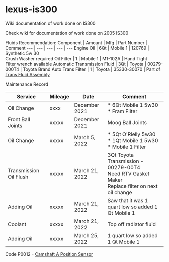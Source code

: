 # lexus-is300
Wiki documentation of work done on IS300


Check wiki for documentation of work done on 2005 IS300

Fluids Recommendation:
Component | Amount | Mfg | Part Number | Comment
--- | --- | --- | --- | ---
Engine Oil | 6Qt | Mobile 1 | 120769 | Synthetic 5w 30 <br> Crush Washer required
Oil Filter | 1 | Mobile 1 | M1-102A | Hand Tight <br> Filter wrench available
Automatic Transmission Fluid | 3Qt | Toyota | 00279-000T4 | Toyota Brand
Auto Trans Filter | 1 | Toyota | 35330-30070 | Part of [Trans Fluid Assembly](https://www.lexuspartsnow.com/parts-list/2005-lexus-is300/power_train_chassis/valve_body_oil_strainer_atm.html?pnc=35339)

Maintenance Record

Service | Mileage | Date | Comment
--- | --- | --- | ---
Oil Change | xxxx | December 2021 | * 6Qt Mobile 1 5w30 <br> * Fram Filter <br> 
Front Ball Joints | xxxxx | December 2021 | Moog Ball Joints
Oil Change | xxxxx | March 5, 2022 | * 5Qt O'Rielly 5w30 <br> * 1Qt Mobile 1 5w30 <br> * Mobile 1 Filter <br> 
Transmission Oil Flush | xxxxx | March 21, 2022 | 3Qt Toyota Transmission - 00279-00T4 <br> Need RTV Gasket Maker <br> Replace filter on next oil change
Adding Oil | xxxxx | March 21, 2022 | Saw that it was 1 quart low so added 1 Qt Mobile 1
Coolant | xxxxx | March 21, 2022 | Top off radiator fluid
Adding Oil | xxxxx | March 25, 2022 | 1 quart low so added 1 Qt Mobile 1




Code P0012 - [Camshaft A Position Sensor](https://www.700r4transmissionhq.com/p0012-lexus-is-300/)
